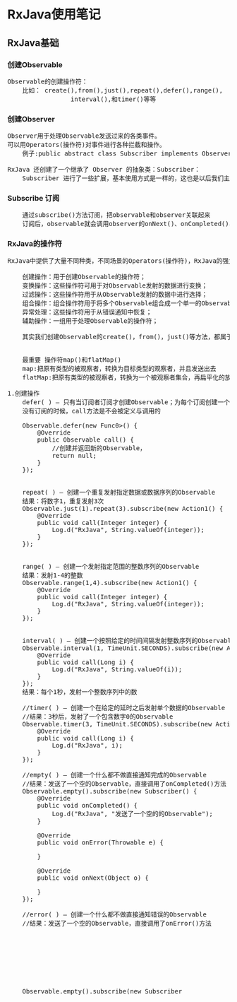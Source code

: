 # RxJava使用笔记

## RxJava基础

### 创建Observable 
<pre>
Observable的创建操作符：
	比如： create(),from(),just(),repeat(),defer(),range(),
				 interval(),和timer()等等
</pre>

### 创建Observer
<pre>
Observer用于处理Observable发送过来的各类事件。
可以用Operators(操作符)对事件进行各种拦截和操作。
    例子:public abstract class Subscriber<T> implements Observer<T>

RxJava 还创建了一个继承了 Observer 的抽象类：Subscriber：
    Subscriber 进行了一些扩展，基本使用方式是一样的，这也是以后我们主要用到的一个类
</pre>

### Subscribe 订阅
<pre>
    通过subscribe()方法订阅，把observable和observer关联起来
	订阅后，observable就会调用observer的onNext()、onCompleted()、onError()等方法。
</pre>

### RxJava的操作符
<pre>
RxJava中提供了大量不同种类，不同场景的Operators(操作符)，RxJava的强大性就来自于它所定义的操作符。主要分类：

    创建操作：用于创建Observable的操作符；
    变换操作：这些操作符可用于对Observable发射的数据进行变换；
    过滤操作：这些操作符用于从Observable发射的数据中进行选择；
    组合操作：组合操作符用于将多个Observable组合成一个单一的Observable；
    异常处理：这些操作符用于从错误通知中恢复；
    辅助操作：一组用于处理Observable的操作符；

    其实我们创建Observable的create()，from()，just()等方法，都属于创建操作符。那么，让我们通过代码，来看看各种操作符的实现。


    最重要 操作符map()和flatMap()
    map:把原有类型的被观察者，转换为目标类型的观察者，并且发送出去
    flatMap:把原有类型的被观察者，转换为一个被观察者集合，再扁平化的放入一个新的被观察者，最后发送出去

1.创建操作
    defer( ) — 只有当订阅者订阅才创建Observable；为每个订阅创建一个新的Observable
    没有订阅的时候，call方法是不会被定义与调用的

    Observable.defer(new Func0<Observable<Object>>() {
        @Override
        public Observable<Object> call() {
            //创建并返回新的Observable，
            return null;
        }
    });


    repeat( ) — 创建一个重复发射指定数据或数据序列的Observable
    结果：将数字1，重复发射3次
    Observable.just(1).repeat(3).subscribe(new Action1<Integer>() {
        @Override
        public void call(Integer integer) {
            Log.d("RxJava", String.valueOf(integer));
        }
    });


    range( ) — 创建一个发射指定范围的整数序列的Observable
    结果：发射1-4的整数
    Observable.range(1,4).subscribe(new Action1<Integer>() {
        @Override
        public void call(Integer integer) {
            Log.d("RxJava", String.valueOf(integer));
        }
    });


    interval( ) — 创建一个按照给定的时间间隔发射整数序列的Observable
    Observable.interval(1, TimeUnit.SECONDS).subscribe(new Action1<Long>() {
        @Override
        public void call(Long i) {
            Log.d("RxJava", String.valueOf(i));
        }
    });
    结果：每个1秒，发射一个整数序列中的数

    //timer( ) — 创建一个在给定的延时之后发射单个数据的Observable
    //结果：3秒后，发射了一个包含数字0的Observable
    Observable.timer(3, TimeUnit.SECONDS).subscribe(new Action1<Long>() {
        @Override
        public void call(Long i) {
            Log.d("RxJava", i);
        }
    });

    //empty( ) — 创建一个什么都不做直接通知完成的Observable
    //结果：发送了一个空的Observable，直接调用了onCompleted()方法
    Observable.empty().subscribe(new Subscriber<Object>() {
        @Override
        public void onCompleted() {
            Log.d("RxJava", "发送了一个空的的Observable");
        }

        @Override
        public void onError(Throwable e) {

        }

        @Override
        public void onNext(Object o) {

        }
    });

    //error( ) — 创建一个什么都不做直接通知错误的Observable
    //结果：发送了一个空的Observable，直接调用了onError()方法
    Observable.empty().subscribe(new Subscriber<Object>() {
        @Override
        public void onCompleted() {

        }

        @Override
        public void onError(Throwable e) {
           Log.d("RxJava", "发送了一个空的的Observable");
        }

        @Override
        public void onNext(Object o) {

        }
    });


2.变换操作
    scan( ) — 对Observable发射的每一项数据应用一个函数，然后按顺序依次发射每一个值
    结果：将自定义函数应用于数据序列，并将这个函数的结果作为函数下一次的参数1使用，1+0=1，1+2=3 ，3+3=6
    注意：scan返回值是key的值，value还是原来just的那些内容

    Observable.just(1, 2, 3)
        .scan(new Func2<Integer, Integer, Integer>() {
            @Override
            public Integer call(Integer integer, Integer integer2) {
                //自定义函数
                return integer + integer2;
            }
        })
        .subscribe(new Action1<Integer>() {
            @Override
            public void call(Integer integer) {
                Log.d("RxJava", String.valueOf(integer));
            }
    });

    groupBy( ) — 将Observable分拆为Observable集合，将原始Observable发射的数据按Key分组，每一个Observable发射一组不同的数据
    结果：在第一个func1函数中，设置key，最后生成一个Observable集合，并把每一个groupedObservable，并依次发射出去

    Observable.just(1, 2, 3, 4)
        .groupBy(new Func1<Integer, Integer>() {
            @Override
            public Integer call(Integer integer) {
                //这里返回的结果为key
                return integer + 1;
            }
        })
        .subscribe(new Action1<GroupedObservable<Integer, Integer>>() {
            @Override
            public void call(GroupedObservable<Integer, Integer> groupedObservable) {

                groupedObservable.subscribe(new Action1<Integer>() {
                    @Override
                    public void call(Integer integer) {
                        Log.d("RxJava", "key:" + groupedObservable.getKey() + ",value:" + integer);
                    }
                });
            }
        });

    buffer( ) — 它定期从Observable收集数据到一个集合，然后把这些数据集合打包发射，而不是一次发射一个
    结果：buffer()有两个参数count和skip，count指定List的大小，skip指定每次发射一个List需要跳过几个数；buffer(2, 1)：每组2个数，每次跳过1个数，结果如下：
    keye.com.rxjavaobserver D/RxJava: [1, 2]
    keye.com.rxjavaobserver D/RxJava: [4, 5]
    keye.com.rxjavaobserver D/RxJava: [7]

    Observable.just(1, 2, 3, 4,5,6,7)
                  .buffer(2, 1)
                  .subscribe(new Action1<List<Integer>>() {
                      @Override
                      public void call(List<Integer> integers) {
                        Log.d("RxJava", integers + "");
                      }
        });

    window()  定期将来自Observable的数据分拆成一些Observable窗口，然后发射这些窗口，而不是每次发射一项

    Observable.just(1, 2, 3, 4, 5, 6, 7)
                  .window(2, 2)
                  .subscribe(new Action1<Observable<Integer>>() {
                      @Override
                      public void call(Observable<Integer> observable) {
                          Log.d("RxJava", "window" );
                          observable.subscribe(new Action1<Integer>() {
                              @Override
                              public void call(Integer integer) {
                                  Log.d("RxJava", integer + "");
                              }
                          });
                      }
        });

    结果：window()操作符和buffer()类似，都是缓存一段数据集合，再打包发射出去
    buffer返回的是集合类数据结果，而window返回的是observable的单一结果，但是是连续一段时间内发，所以都是缓存一部分数据在发送出去

3.过滤操作
    filter( ) — 过滤数据
    Observable.just(1, 2, 3, 4, 5, 6)
            .filter(new Func1<Integer, Boolean>() {
                @Override
                public Boolean call(Integer integer) {
                    //从数组中，筛选偶数
                    return integer % 2 == 0;
                }
            }).subscribe(new Action1<Integer>() {
                @Override
                 public void call(Integer i) {
                    Log.d("RxJava", String.valueOf(i));
            }
    });

    结果：
    11-06 03:42:04.747 4213-4213/? D/RxJava: 2
    11-06 03:42:04.747 4213-4213/? D/RxJava: 4
    11-06 03:42:04.747 4213-4213/? D/RxJava: 6


    takeLast( ) — 只发射最后的N项数据

    Observable.just(1, 2, 3, 4, 5, 6)
        .takeLast(3)  //取最后3项数据
        .subscribe(new Action1<Integer>() {
            @Override
            public void call(Integer i) {
                Log.d("RxJava", String.valueOf(i));
            }
        });
    结果：
    11-06 03:44:18.307 6379-6379/keye.com.rxjavaobserver D/RxJava: 4
    11-06 03:44:18.307 6379-6379/keye.com.rxjavaobserver D/RxJava: 5
    11-06 03:44:18.307 6379-6379/keye.com.rxjavaobserver D/RxJava: 6


    last( ) — 只发射最后的一项数据
    Observable.just(1, 2, 3, 4, 5, 6)
            .last()
            .subscribe(new Action1<Integer>() {
                @Override
                public void call(Integer i) {
                    Log.d("RxJava", String.valueOf(i));
                }
            });
    结果：
    11-06 03:49:46.710 6582-6582/? D/RxJava: 6


    skip( ) — 跳过开始的N项数据
    Observable.just(1, 2, 3, 4, 5, 6)
            .skip(3)
            .subscribe(new Action1<Integer>() {
                @Override
                public void call(Integer i) {
                    Log.d("RxJava", String.valueOf(i));
                }
            });
    结果：
    11-06 03:49:46.710 6582-6582/? D/RxJava: 4
    11-06 03:49:46.710 6582-6582/? D/RxJava: 5
    11-06 03:49:46.710 6582-6582/? D/RxJava: 6


    take( ) — 只发射开始的N项数据
    Observable.just(1, 2, 3, 4, 5, 6)
            .take(3)
            .subscribe(i -> {
                Log.d("RxJava", String.valueOf(i));
            });
    结果：
    11-06 03:49:46.710 6582-6582/? D/RxJava: 1
    11-06 03:49:46.710 6582-6582/? D/RxJava: 2
    11-06 03:49:46.710 6582-6582/? D/RxJava: 3

    first( ) and takeFirst( ) — 只发射第一项数据，或者满足某种条件的第一项数据
    Observable.just(1, 2, 3, 4, 5, 6)
            .first()
            .subscribe(i -> {
                Log.d("RxJava", String.valueOf(i));
            });
    结果：
    11-06 03:49:46.710 6582-6582/? D/RxJava: 1


    elementAt( ) — 发射第N项数据
    Observable.just(1, 2, 3, 4, 5, 6)
            .elementAt(3)
            .subscribe(i -> {
                Log.d("RxJava", String.valueOf(i));
            });
    结果：
    11-06 03:49:46.710 6582-6582/? D/RxJava: 4

    sample( ) or throttleLast( ) — 定期发射Observable最近的数据
    Observable.interval(1,TimeUnit.SECONDS)
            .sample(4, TimeUnit.SECONDS)
            .subscribe(i -> {
                Log.d("RxJava", String.valueOf(i));
            });
    结果：interval()每隔一秒发送整数序列，sample()每隔4秒，获取Observable的数据，结果如下：
    -16618/keye.com.rxjavaobserver D/RxJava: 3
    -16618/keye.com.rxjavaobserver D/RxJava: 6
    -16618/keye.com.rxjavaobserver D/RxJava: 10
    -16618/keye.com.rxjavaobserver D/RxJava: 14
    -16618/keye.com.rxjavaobserver D/RxJava: 18
    -16618/keye.com.rxjavaobserver D/RxJava: 22


    debounce( ) — 只有当Observable在指定的时间后还没有发射数据时，才发射一个数据
    Observable.create(new Observable.OnSubscribe<Integer>() {
        @Override
        public void call(Subscriber<? super Integer> subscriber) {
            try {
                for (int i = 1; i < 10; i++) {
                    subscriber.onNext(i);
                    Thread.sleep(i * 1000); //每次发送，延迟i*1秒
                }
                subscriber.onCompleted();
            } catch (Exception e) {
                subscriber.onError(e);
            }
        }
    })
            .subscribeOn(Schedulers.newThread())
            .debounce(3000, TimeUnit.MILLISECONDS) //3秒没有数据，则发送
            .subscribe(new Action1<Integer>() {
                @Override
                public void call(Integer integer) {
                    Log.d("RxJava", String.valueOf(integer));
                }
            });
    结果：前3个数延迟短，没有触发debounce()操作符，第4个数延迟3秒，debounce()生效
    30534-30550/keye.com.rxjavaobserver D/RxJava: 4
    30534-30550/keye.com.rxjavaobserver D/RxJava: 5
    30534-30550/keye.com.rxjavaobserver D/RxJava: 6
    30534-30550/keye.com.rxjavaobserver D/RxJava: 7
    30534-30550/keye.com.rxjavaobserver D/RxJava: 8


    distinct( ) — 过滤掉重复数据
    Observable.just(1, 2, 1, 4, 1, 6)
            .distinct()
            .subscribe(i -> {
                Log.d("RxJava", String.valueOf(i));
            });
    结果：
    11-06 04:38:49.987 19504-19504/keye.com.rxjavaobserver D/RxJava: 1
    11-06 04:38:49.987 19504-19504/keye.com.rxjavaobserver D/RxJava: 2
    11-06 04:38:49.987 19504-19504/keye.com.rxjavaobserver D/RxJava: 4
    11-06 04:38:49.988 19504-19504/keye.com.rxjavaobserver D/RxJava: 6


    ofType( ) — 只发射指定类型的数据
    Observable.just(1, "2", 3, "4", 5, 6)
            .ofType(Integer.class)
            .subscribe(i -> {
                Log.d("RxJava", String.valueOf(i));
            });
    结果：
    11-06 04:44:28.321 25785-25785/keye.com.rxjavaobserver D/RxJava: 1
    11-06 04:44:28.321 25785-25785/keye.com.rxjavaobserver D/RxJava: 3
    11-06 04:44:28.321 25785-25785/keye.com.rxjavaobserver D/RxJava: 5
    11-06 04:44:28.321 25785-25785/keye.com.rxjavaobserver D/RxJava: 6
    
    ThrottleFirst 
        操作符则会定期发射这个时间段里源Observable发射的第一个数据
        一般用于Android的消除抖动，防止误按
    
    switchMap
        和flatMap()很像，除了一点:当源Observable发射一个新的数据项时，如果旧数据项订阅还未完成，就取消旧订阅数据和停止监视那个数据项产生的Observable,开始监视新的数据项.
</pre>

### 线程控制-Scheduler
<pre>
1.Scheduler的API：
用于控制操作符和被观察者事件，所执行的线程
不同的调度器，对应不同的线程

调度器的分类
Schedulers.immediate():默认线程
Schedulers.newThread():新建线程
Schedulers.io():适用于I/O操作(线程池)
Schedulers.computation():适用于计算工作（线程池）
Schedulers.trampoline():当前线程，队列执行

如何进行线程调度?
subscribeOn():指定subscribe()所发生的线程，即Observable.OnSubscribe被激活时所处的线程。或者叫事件产生的线程
observeOn():指定Subscriber所运行的线程。获取叫时间消费的线程

在哪里产生事件就在那里消费事件，但是消费事件的时候可以选择多种线程调度方式，但是生产仅有一种方式
subscribeOn仅仅调用离自己最近的线程，所以只能调用一次
observeOn能调用多次

</pre>

### RxAndroid使用
<pre>
    由于Rx已经将各种各样的内容从RxAndroid中分开，所以RxAndriod使用的仅仅留下Android的调度器，即AndroidSchedulers.MainThread和AndroidSchedulers.from(looper)


</pre>

### doOnSubscribe
<pre>
    Rxandroid中doOnSubscribe()，如何指定其运行的线程？
    
    在订阅后，事件发射前，执行一些代码,会使用doOnSubscribe(Action0(){}),该方法的线程为注册订阅的线程为主，可以是主线程，可以是子线程。
</pre>

### Subscription
<pre>
    RxJava中有个叫做Subscription的接口,可以用来取消订阅.
</pre>

### RxBinding 
<pre>
    使用场景:
        1.防抖处理
        2.选中状态联动
        3.自动补全Text
          
</pre>

### 重点，View的取消订阅
<pre>
    请注意一个问题，由于RxBinding订阅的时候，我们的View是被使用的，退出页面时，由于存在绑定，所以当前页面(Activity/Fragment)都是不能结束掉的，因为存在View的实例引用，
    所以必须在onDestory中取消订阅
</pre>

### checkNotNull(T)
<pre>
    Guava中提供了一个作参数检查的工具类--Preconditions, 静态导入这个类, 可以大大地简化代码中对于参数的预判断和处理.
    
    import static com.google.common.base.Preconditions.*;
    在以前, 我们需要判断一个参数不为空的话, 需要像下面这样写
    
    public void testMethod(Object obj) {
        if (obj == null) {
            throw new NullPointerException();
        }
        // ... other operations
    }
     每次都要添加if语句来做判断, 重复的工作会做好多次. 使用Preconditions可以简化成下面这样
    
    public void testMethod(Object obj) {
        Object other = checkNotNull(obj);
        // ... other operations
    }
     checkNotNull会检查参数是否为null, 当为null的时候会抛出NullPointerException, 否则直接返回参数.
    
    checkNotNull, checkArgument和checkState, 都有三种形式的参数:
    
    public static <T> T checkNotNull(T reference), 只包含需要判断的对象, 无其他多余的参数, 抛出的异常不带有任何异常信息
    public static <T> T checkNotNull(T reference, @Nullable Object errorMessage), 包含一个错误信息的额外参数, 抛出的异常带有errorMessage.toString()的异常信息
    public static <T> T checkNotNull(T reference, @Nullable String errorMessageTemplate, @Nullable Object... errorMessageArgs), 这种是printf风格的错误信息, 后面是变参, errorMessageTemplate可以使用一些占位符. 例如可以这样写
     
    
    checkArgument(i >= 0, "Argument was %s but expected nonnegative", i);
    checkArgument(i < j, "Expected i < j, but %s > %s", i, j);
    捕获异常后可以获取自定义的详细错误信息, 对于调试来说很有帮助, 而且代码也很简洁. 例如,
    
    Object obj = null;
    try {
        checkNotNull(obj, "cannot be null");
    } catch(Exception e) {
        System.out.println(e.getMessage());
    }
     运行后可
</pre>

### MainThreadSubscription（MainThreadSubscription类主要在意的就是unsubscribe的执行线程，这里采取一切方式保证其在主线程中执行。）
<pre>
    verifyMainThread:判断是否是主线程操作
</pre>
